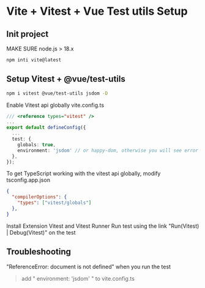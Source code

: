 # Vite + Vitest + Vue Test utils Setup

## Init project
MAKE SURE node.js > 18.x

```sh
npm inti vite@latest
```
 
## Setup Vitest + @vue/test-utils 
```sh
npm i vitest @vue/test-utils jsdom -D
```

Enable Vitest api globally
vite.config.ts
```ts
/// <reference types="vitest" />
...
export default defineConfig({
  ...
  test: {
    globals: true,
    environment: 'jsdom' // or happy-dom, otherwise you will see error "ReferenceError: document is not defined" when you run the test
  },
});
```

To get TypeScript working with the vitest api globally, modify tsconfig.app.json
```json
{
  "compilerOptions": {
    "types": ["vitest/globals"]
  },
}
```

Install Extension Vitest and Vitest Runner
Run test using the link "Run(Vitest) | Debug(Vitest)" on the test


## Troubleshooting
"ReferenceError: document is not defined" when you run the test
> add " environment: 'jsdom' " to vite.config.ts